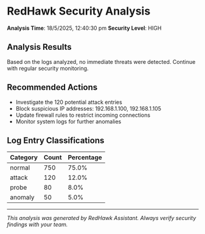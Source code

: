 # RedHawk Security Analysis

**Analysis Time**: 18/5/2025, 12:40:30 pm
**Security Level**: HIGH

## Analysis Results

Based on the logs analyzed, no immediate threats were detected. Continue with regular security monitoring.

## Recommended Actions

- Investigate the 120 potential attack entries
- Block suspicious IP addresses: 192.168.1.100, 192.168.1.105
- Update firewall rules to restrict incoming connections
- Monitor system logs for further anomalies

## Log Entry Classifications

| Category | Count | Percentage |
|----------|-------|------------|
| normal | 750 | 75.0% |
| attack | 120 | 12.0% |
| probe | 80 | 8.0% |
| anomaly | 50 | 5.0% |

---

*This analysis was generated by RedHawk Assistant. Always verify security findings with your team.*